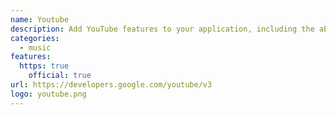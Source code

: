 ```yaml
---
name: Youtube
description: Add YouTube features to your application, including the ability to upload videos, create and manage playlists, and more.
categories:
  - music
features:
  https: true
	official: true
url: https://developers.google.com/youtube/v3
logo: youtube.png
---
```

